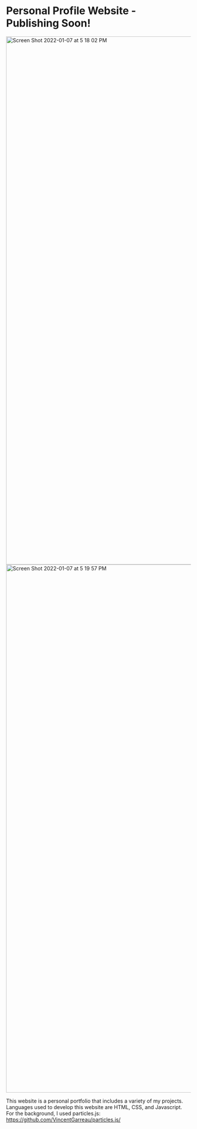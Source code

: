 # Personal Profile Website - Publishing Soon!

<img width="1440" alt="Screen Shot 2022-01-07 at 5 18 02 PM" src="https://user-images.githubusercontent.com/96713723/148625888-f35de1ea-d1f9-4534-b9e4-dc4b42da3e4a.png">
<img width="1440" alt="Screen Shot 2022-01-07 at 5 19 57 PM" src="https://user-images.githubusercontent.com/96713723/148625889-6a86c9e4-97ee-41bc-892b-24ead338aa51.png">



This website is a personal portfolio that includes a variety of my projects. Languages used to develop this website are HTML, CSS, and Javascript. For the background, I used particles.js: https://github.com/VincentGarreau/particles.js/
